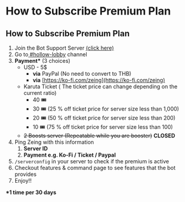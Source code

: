 # How to Subscribe Premium Plan

## How to Subscribe Premium Plan

1. Join the Bot Support Server [(click here)](https://discord.gg/ActtuYWMfZ)
2. Go to[ ](https://discord.com/channels/853705138078220318/1234813922146521108)[#hollow-lobby](https://discord.com/channels/853705138078220318/1234813922146521108) channel
3. **Payment\*** (3 choices)
   * USD - 5$
     * **via** PayPal (No need to convert to THB)
     * **via** [https://ko-fi.com/zeing](https://ko-fi.com/zeing)
   * Karuta Ticket ( The ticket price can change depending on the current ratio)&#x20;
     * 40  :tickets:&#x20;
     * 30  :tickets:  (25 % off ticket price for server size less than 1,000)
     * 20  :tickets:  (50 % off ticket price for server size less than 200)
     * 10  :tickets:  (75 % off ticket price for server size less than 100)
   * ~~2 Boosts server (Repeatable while you are booster)~~ **CLOSED**
4. Ping Zeing with this information
   1. **Server ID**
   2. **Payment e.g. Ko-Fi / Ticket / Paypal**
5. `/serverconfig` in your server to check if the premium is active
6. Checkout features & command page to see features that the bot provides
7.  Enjoy!!



**\*1 time per 30 days**



